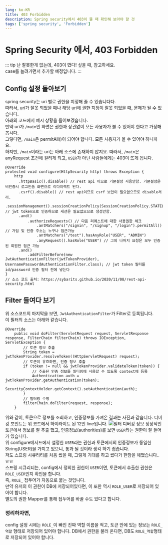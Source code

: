 ```yaml
---
lang: ko-KR
title: 403 Forbidden
description: Spring security에서 403이 뜰 때 확인해 보아야 할 것
tags: ['spring security', 'Forbidden']
---
```


# Spring Security 에서, 403 Forbidden
::: tip
난 잘못한게 없는데, 403이 떴다! 싶을 때, 참고하세요.   
case를 늘려가면서 추가할 예정입니다.
:::

## Config 설정 돌아보기
spring security는 uri 별로 권한을 지정해 줄 수 있습니다다.   
따라서, uri가 잘못 되었을 때나 해당 uri에 권한 지정이 잘못 되었을 때, 문제가 될 수 있습니다.   
아래의 코드에서 예시 상황을 들어보겠습니다.   
만약 uri가 `/main`인 화면은 권한과 상관없이 모든 사용자가 볼 수 있어야 한다고 가정해 봅시다.   
그렇다면, `/main`은 permitAll()이 되어야 합니다. 모든 사용자가 볼 수 있어야 하니까요.   
하지만, `/main`이라는 uri는 아래 소스에 존재하지 않지요. 따라서, `/main`은 anyRequest 조건에 걸리게 되고, `USER`가 아닌 사람들에게는 403이 뜨게 됩니다.
``` java{10}
@Override
protected void configure(HttpSecurity http) throws Exception {
    http
      .httpBasic().disable() // rest api 이므로 기본설정 사용안함. 기본설정은 비인증시 로그인폼 화면으로 리다이렉트 된다.
      .csrf().disable() // rest api이므로 csrf 보안이 필요없으므로 disable처리.
      .sessionManagement().sessionCreationPolicy(SessionCreationPolicy.STATELESS) // jwt token으로 인증하므로 세션은 필요없으므로 생성안함.
      .and()
          .authorizeRequests() // 다음 리퀘스트에 대한 사용권한 체크
              .antMatchers("/signin", "/signup", "/login").permitAll() // 가입 및 인증 주소는 누구나 접근가능
              .antMatchers("/test").hasAnyRole("USER", "ADMIN")
              .anyRequest().hasRole("USER") // 그외 나머지 요청은 모두 인증된 회원만 접근 가능
      .and()
          .addFilterBefore(new JwtAuthenticationFilter(jwtTokenProvider), UsernamePasswordAuthenticationFilter.class); // jwt token 필터를 id/password 인증 필터 전에 넣는다
}
// 소스 코드 출처: https://sybarits.github.io/2020/11/08/rest-api-security.html
```

## Filter 들여다 보기
위 소스코드의 마지막을 보면, `JwtAuthenticationFilter`가 Filter로 등록됩니다.   
이 필터의 소스는 아래와 같습니다.
``` java{12}
@Override
    public void doFilter(ServletRequest request, ServletResponse response, FilterChain filterChain) throws IOException, ServletException {
        // 토큰 정보 추출
        String token = jwtTokenProvider.resolveToken((HttpServletRequest) request);
        // 토큰이 유효하면, 인증 정보 추출
        if (token != null && jwtTokenProvider.validateToken(token)) {
            // 추출된 인증 정보를 필터링에 사용할 수 있도록 context에 등록
            Authentication auth = jwtTokenProvider.getAuthentication(token);
            SecurityContextHolder.getContext().setAuthentication(auth);
        }
        // 필터링 수행
        filterChain.doFilter(request, response);
    }
```
위와 같이, 토큰으로 정보를 조회하고, 인증정보를 가져온 결과는 사진과 같습니다. 디버깅 포인트는 위 코드에서 하이라이트 된 12번 line입니다.
![필터 디버깅 정보](@assets/spring/security/token-debug-role-error.png)
정상적인 토큰에서 정보를 잘 추출 했고, 인증정보(authorities)를 보면 `USER`라는 권한이 잘 들어가 있습니다.   
위 configure메서드에서 설정한 `USER`라는 권한과 토큰에서의 인증정보가 동일한 String(USER)을 가지고 있으니, 통과 될 것이라 생각 하기 쉽습니다.   
저도 스프링 시큐리티를 처음 썼을 때, 그렇게 기대를 하고 썼다가 한참을 헤맸습니다.. ㅠㅠ   
스프링 시큐리티는, config에서 정의한 권한이 `USER`이면, 토큰에서 추출한 권한은 `ROLE_USER`인지 확인을 합니다.   
즉, `ROLE_` 접두어가 자동으로 붙는 것입니다.   
만약 유저의 이 권한이 DB에 저장되어있다면, 이 또한 역시 `ROLE_USER`로 저장되어 있어야 합니다.   
별도의 권한 Mapper를 통해 접두어를 바꿀 수도 있다고 합니다.

### 정리하자면,
config 설정 시에는 `ROLE_`이 빠진 진짜 역할 이름을 적고, 토큰 안에 있는 정보는 `ROLE_역할` 형태로 저장되어 있어야 합니다. DB에서 권한을 불러 온다면, DB도 `ROLE_역할`형태로 저장되어 있어야 합니다.